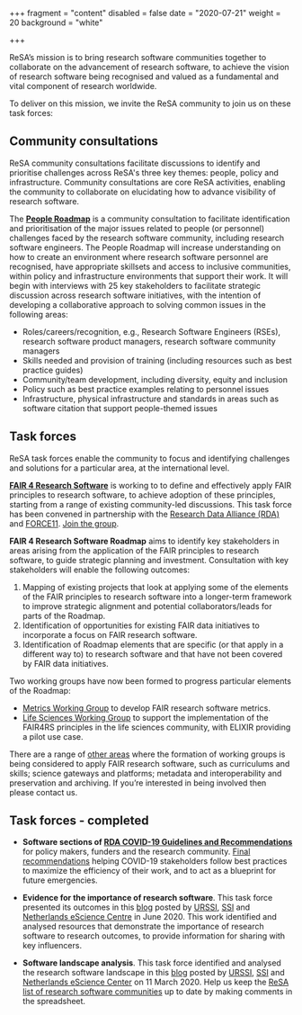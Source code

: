 +++
fragment = "content"
disabled = false
date = "2020-07-21"
weight = 20
background = "white"

+++

ReSA’s mission is to bring research software communities together to collaborate on the advancement of research software, to achieve the vision of research software being recognised and valued as a fundamental and vital component of research worldwide.

To deliver on this mission, we invite the ReSA community to join us on these task forces:

## Community consultations

ReSA community consultations facilitate discussions to identify and prioritise challenges across ReSA's three key themes: people, policy and infrastructure. Community consultations are core ReSA activities, enabling the community to collaborate on elucidating how to advance visibility of research software. 

The **[People Roadmap](https://drive.google.com/file/d/1gpIhXpLNqTUaZUKIGYxuRRNQXlDoojUw/view)** is a community consultation to facilitate identification and prioritisation of the major issues related to people (or personnel) challenges faced by the research software community, including research software engineers. The People Roadmap will increase understanding on how to create an environment where research software personnel are recognised, have appropriate skillsets and access to inclusive communities, within policy and infrastructure environments that support their work. It will begin with interviews with 25 key stakeholders to facilitate strategic discussion across research software initiatives, with the intention of developing a collaborative approach to solving common issues in the following areas:

* Roles/careers/recognition, e.g., Research Software Engineers (RSEs), research software product managers, research software community managers
* Skills needed and provision of training (including resources such as best practice guides)
* Community/team development, including diversity, equity and inclusion
* Policy such as best practice examples relating to personnel issues
* Infrastructure, physical infrastructure and standards in areas such as software citation that support people-themed issues

## Task forces

ReSA task forces enable the community to focus and identifying challenges and solutions for a particular area, at the international level.

**[FAIR 4 Research Software](https://www.rd-alliance.org/groups/fair-4-research-software-fair4rs-wg)** is working to to define and effectively apply FAIR principles to research software, to achieve adoption of these principles, starting from a range of existing community-led discussions. This task force has been convened in partnership with the [Research Data Alliance (RDA)](https://www.rd-alliance.org/groups/fair-4-research-software-fair4rs-wg) and [FORCE11](https://www.force11.org/group/fair-4-research-software-fair4rs-working-group). [Join the group](https://www.rd-alliance.org/groups/fair-4-research-software-fair4rs-wg).

**FAIR 4 Research Software Roadmap** aims to identify key stakeholders in areas arising from the application of the FAIR principles to research software, to guide strategic planning and investment. Consultation with key stakeholders will enable the following outcomes:
1. Mapping of existing projects that look at applying some of the elements of the FAIR principles to research software into a longer-term framework to improve strategic alignment and potential collaborators/leads for parts of the Roadmap.
2. Identification of opportunities for existing FAIR data initiatives to incorporate a focus on FAIR research software.
3. Identification of Roadmap elements that are specific (or that apply in a different way to) to research software and that have not been covered by FAIR data initiatives.

Two working groups have now been formed to progress particular elements of the Roadmap:

* [Metrics Working Group](https://docs.google.com/document/d/1BpzecVx4ZvSNfHD-UHhofZVdA6qiP_ENrmozmiq9zY4/edit) to develop FAIR research software metrics.
* [Life Sciences Working Group](https://docs.google.com/document/d/1yQun2tObksymOrAV4RY7jqbSkZ0r8G6I-vrkDAGHnnI/edit) to support the implementation of the FAIR4RS principles in the life sciences community, with ELIXIR providing a pilot use case.

There are a range of [other areas](https://docs.google.com/document/d/1rV19ZKSyKRmKLsCYbjfdy3z31WovUIMfEYK1OSlbJos/edit#) where the formation of working groups is being considered to apply FAIR research software, such as curriculums and skills; science gateways and platforms; metadata and interoperability and preservation and archiving. If you’re interested in being involved then please contact us.

## Task forces - completed

* **Software sections of [RDA COVID-19 Guidelines and Recommendations](https://www.rd-alliance.org/group/rda-covid19-rda-covid19-omics-rda-covid19-epidemiology-rda-covid19-clinical-rda-covid19-1)** for policy makers, funders and the research community. [Final recommendations](https://www.rd-alliance.org/group/rda-covid19-rda-covid19-omics-rda-covid19-epidemiology-rda-covid19-clinical-rda-covid19-1) helping COVID-19 stakeholders follow best practices to maximize the efficiency of their work, and to act as a blueprint for future emergencies.

* **Evidence for the importance of research software**. This task force presented its outcomes in this [blog](https://doi.org/10.5281/zenodo.3884311) posted by [URSSI](http://urssi.us/blog/2020/06/08/evidence-for-the-importance-of-research-software/), [SSI](https://www.software.ac.uk/blog/2020-06-08-evidence-importance-research-software) and [Netherlands eScience Centre](https://blog.esciencecenter.nl/evidence-for-the-importance-of-research-software-1cb4a49077f3) in June 2020. This work identified and analysed resources that demonstrate the importance of research software to research outcomes, to provide information for sharing with key influencers.

* **Software landscape analysis**. This task force identified and analysed the research software landscape in this [blog](http://doi.org/10.5281/zenodo.3699950) posted by [URSSI](http://urssi.us/blog/2020/03/11/the-research-software-alliance-resa-and-the-community-landscape/), [SSI](http://urssi.us/blog/2020/03/11/the-research-software-alliance-resa-and-the-community-landscape/) and [Netherlands eScience Center](https://blog.esciencecenter.nl/the-research-software-alliance-resa-and-the-community-landscape-9b8a6290ebb3) on 11 March 2020. Help us keep the [ReSA list of research software communities](https://docs.google.com/spreadsheets/d/15JHqOxR4HIKHYe821IPvbxIuXP1zMjXKGEIJwB-GPqE/edit#gid=0) up to date by making comments in the spreadsheet.
